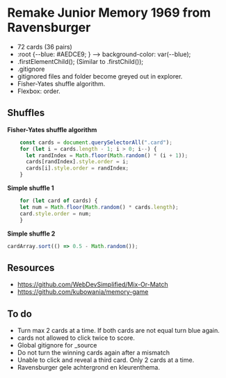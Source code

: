 # Remake Junior Memory 1969 from Ravensburger

* 72 cards (36 pairs)
* :root {--blue: #AEDCE9; } --> background-color: var(--blue);
* .firstElementChild(); (Similar to .firstChild());
* .gitignore
* gitignored files and folder become greyed out in explorer.
* Fisher-Yates shuffle algorithm.
* Flexbox: order. 

## Shuffles
<strong>Fisher-Yates shuffle algorithm</strong>

```javascript
    const cards = document.querySelectorAll(".card");
    for (let i = cards.length - 1; i > 0; i--) {
      let randIndex = Math.floor(Math.random() * (i + 1));
      cards[randIndex].style.order = i;
      cards[i].style.order = randIndex;
    }
```

<strong>Simple shuffle 1</strong>

```javascript
    for (let card of cards) {
    let num = Math.floor(Math.random() * cards.length);
    card.style.order = num;
    }
```

<strong>Simple shuffle 2</strong>

```javascript
cardArray.sort(() => 0.5 - Math.random());
```


## Resources
* https://github.com/WebDevSimplified/Mix-Or-Match
* https://github.com/kubowania/memory-game

## To do
* Turn max 2 cards at a time. If both cards are not equal turn blue again.
* cards not allowed to click twice to score.
* Global gitignore for _source
* Do not turn the winning cards again after a mismatch
* Unable to click and reveal a third card. Only 2 cards at a time.
* Ravensburger gele achtergrond en kleurenthema.
